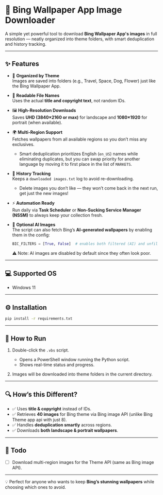 # 🌅 Bing Wallpaper App Image Downloader

A simple yet powerful tool to download **Bing Wallpaper App's images** in full resolution — neatly organized into theme folders, with smart deduplication and history tracking.  

---

## ✨ Features

- 📂 **Organized by Theme**  
  Images are saved into folders (e.g., Travel, Space, Dog, Flower) just like the Bing Wallpaper App.  

- 📝 **Readable File Names**  
  Uses the actual **title and copyright text**, not random IDs.  

- 🖼️ **High-Resolution Downloads**  
  Saves **UHD (3840×2160 or max)** for landscape and **1080×1920** for portrait (when available).  

- 🌍 **Multi-Region Support**  
  Fetches wallpapers from all available regions so you don’t miss any exclusives.  
  - Smart deduplication prioritizes English (`en_US`) names while eliminating duplicates, but you can swap priority for another language by moving it to first place in the list of `MARKETS`.  

- 🔄 **History Tracking**  
  Keeps a `downloaded images.txt` log to avoid re-downloading.  
  - Delete images you don’t like — they won’t come back in the next run, get just the new images!  

- ⚡ **Automation Ready**  
  Run daily via **Task Scheduler** or **Non-Sucking Service Manager (NSSM)** to always keep your collection fresh.  

- 🤖 **Optional AI Images**  
  The script can also fetch Bing’s **AI-generated wallpapers** by enabling them in the config:  

  ```python
  BIC_FILTERS = [True, False]  # enables both filtered (AI) and unfiltered images, AI Images go into the "AI Images" Folder within the theme folder.
  ```
  ⚠️ Note: AI images are disabled by default since they often look poor.

---

## 💻 Supported OS

- Windows 11  

---

## ⚙️ Installation

```bash
pip install -r requirements.txt
```

---

## 🚀 How to Run

1. Double-click the `.vbs` script.  
   - Opens a PowerShell window running the Python script.  
   - Shows real-time status and progress.  

2. Images will be downloaded into theme folders in the current directory.  

---

## 🔍 How’s this Different?

- ✅ Uses **title & copyright** instead of IDs.  
- ✅ Retrieves **40 images** for Bing theme via Bing image API (unlike Bing Theme app api with just 8).  
- ✅ Handles **deduplication smartly** across regions.  
- ✅ Downloads **both landscape & portrait wallpapers**.  

---

## 📌 Todo

- [ ] Download multi-region images for the Theme API (same as Bing image API).  

---

💡 Perfect for anyone who wants to keep **Bing’s stunning wallpapers** while choosing which ones to avoid.  
